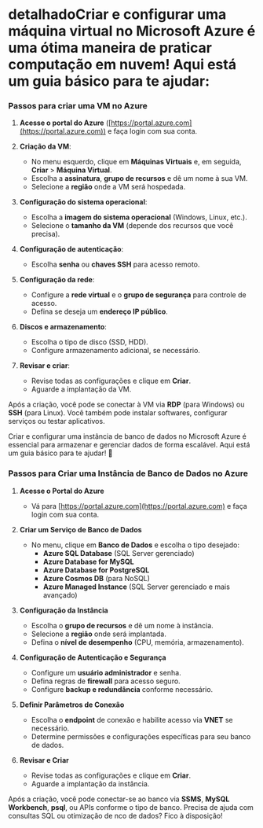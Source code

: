 # detalhadoCriar e configurar uma máquina virtual no Microsoft Azure é uma ótima maneira de praticar computação em nuvem! Aqui está um guia básico para te ajudar:

### Passos para criar uma VM no Azure
1. **Acesse o portal do Azure** ([https://portal.azure.com](https://portal.azure.com)) e faça login com sua conta.
2. **Criação da VM**:
   - No menu esquerdo, clique em **Máquinas Virtuais** e, em seguida, **Criar** > **Máquina Virtual**.
   - Escolha a **assinatura**, **grupo de recursos** e dê um nome à sua VM.
   - Selecione a **região** onde a VM será hospedada.

3. **Configuração do sistema operacional**:
   - Escolha a **imagem do sistema operacional** (Windows, Linux, etc.).
   - Selecione o **tamanho da VM** (depende dos recursos que você precisa).

4. **Configuração de autenticação**:
   - Escolha **senha** ou **chaves SSH** para acesso remoto.

5. **Configuração da rede**:
   - Configure a **rede virtual** e o **grupo de segurança** para controle de acesso.
   - Defina se deseja um **endereço IP público**.

6. **Discos e armazenamento**:
   - Escolha o tipo de disco (SSD, HDD).
   - Configure armazenamento adicional, se necessário.

7. **Revisar e criar**:
   - Revise todas as configurações e clique em **Criar**.
   - Aguarde a implantação da VM.

Após a criação, você pode se conectar à VM via **RDP** (para Windows) ou **SSH** (para Linux). Você também pode instalar softwares, configurar serviços ou testar aplicativos.

Criar e configurar uma instância de banco de dados no Microsoft Azure é essencial para armazenar e gerenciar dados de forma escalável. Aqui está um guia básico para te ajudar! 🚀

### **Passos para Criar uma Instância de Banco de Dados no Azure**
1. **Acesse o Portal do Azure**  
   - Vá para [https://portal.azure.com](https://portal.azure.com) e faça login com sua conta.

2. **Criar um Serviço de Banco de Dados**  
   - No menu, clique em **Banco de Dados** e escolha o tipo desejado:
     - **Azure SQL Database** (SQL Server gerenciado)
     - **Azure Database for MySQL**
     - **Azure Database for PostgreSQL**
     - **Azure Cosmos DB** (para NoSQL)
     - **Azure Managed Instance** (SQL Server gerenciado e mais avançado)

3. **Configuração da Instância**  
   - Escolha o **grupo de recursos** e dê um nome à instância.
   - Selecione a **região** onde será implantada.
   - Defina o **nível de desempenho** (CPU, memória, armazenamento).

4. **Configuração de Autenticação e Segurança**  
   - Configure um **usuário administrador** e senha.  
   - Defina regras de **firewall** para acesso seguro.  
   - Configure **backup e redundância** conforme necessário.

5. **Definir Parâmetros de Conexão**  
   - Escolha o **endpoint** de conexão e habilite acesso via **VNET** se necessário.  
   - Determine permissões e configurações específicas para seu banco de dados.

6. **Revisar e Criar**  
   - Revise todas as configurações e clique em **Criar**.  
   - Aguarde a implantação da instância.
 
Após a criação, você pode conectar-se ao banco via **SSMS**, **MySQL Workbench**, **psql**, ou APIs conforme o tipo de banco. Precisa de ajuda com consultas SQL ou otimização de nco de dados? Fico à disposição!
